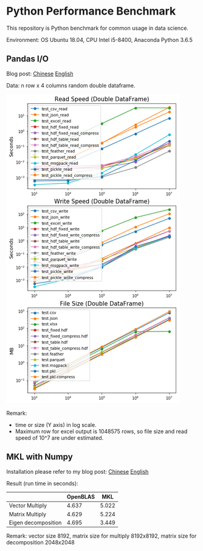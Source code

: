 Python Performance Benchmark
============================

This repository is Python benchmark for common usage in data science.

Environment: OS Ubuntu 18.04, CPU Intel i5-8400, Anaconda Python 3.6.5

Pandas I/O
----------

Blog post: 
[Chinese](https://medium.com/@black_swan/pandas-i-o-%E6%95%88%E7%8E%87%E6%B8%AC%E8%A9%A6-c9e20152658a) 
[English](https://medium.com/@black_swan/pandas-i-o-benchmarking-56cd688f832b)

Data: n row x 4 columns random double dataframe.

![Alt text](images/DoubleDataFrame.png)

Remark:
- time or size (Y axis) in log scale.
- Maximum row for excel output is 1048575 rows, so file size and read 
speed of 10^7 are under estimated.


MKL with Numpy
--------

Installation please refer to my blog post:
[Chinese](https://medium.com/@black_swan/ubuntu-%E4%BD%BF%E7%94%A8-intel-mkl-%E5%8A%A0%E9%80%9F-numpy-71ef7587af47) 
[English](https://medium.com/@black_swan/using-mkl-to-boost-numpy-performance-on-ubuntu-f62781e63c38)

Result (run time in seconds):

|                       |OpenBLAS|  MKL  |
|-----------------------|--------|-------|
|Vector Multiply        | 4.637  | 5.022 |
|Matrix Multiply        | 4.629  | 5.224 |
|Eigen decomposition    | 4.695  | 3.449 |

Remark: vector size 8192, matrix size for multiply 8192x8192, 
matrix size for decomposition 2048x2048 

